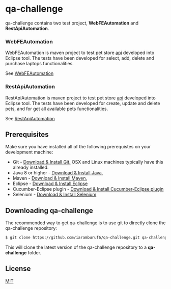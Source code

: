# qa-challenge

qa-challenge contains two test project, **WebFEAutomation** and **RestApiAutomation**.

### WebFEAutomation

WebFEAutomation is maven project to test pet store [api](https://www.demoblaze.com/index.html) developed into Eclipse tool. The tests have been developed for select, add, delete and purchase laptops functionalities.

See [WebFEAutomation](https://github.com/iaramburuf6/qa-challenge/blob/master/WebFEAutomation/README.md)

### RestApiAutomation

RestApiAutomation is maven project to test pet store [api](https://petstore.swagger.io) developed into Eclipse tool. The tests have been developed for create, update and delete pets, and for get all available pets functionalities.

See [RestApiAutomation](https://github.com/iaramburuf6/qa-challenge/blob/master/RestApiAutomation/README.md)

## Prerequisites

Make sure you have installed all of the following prerequistes on your development machine:

* Git - [Download & Install Git.](https://git-scm.com/downloads) OSX and Linux machines typically have this already installed.
* Java 8 or higher - [Download & Install Java.](https://www.java.com/es/download/)
* Maven - [Download & Install Maven.](https://maven.apache.org/download.cgi)
* Eclipse - [Download & Install Eclipse](https://www.eclipse.org/downloads/packages/release/kepler/sr1/eclipse-ide-java-developers)
* Cucumber-Eclipse plugin - [Download & Install Cucumber-Eclipse plugin](https://www.javatpoint.com/install-cucumber-eclipse-plugin)
* Selenium - [Download & Install Selenium](https://www.selenium.dev/downloads/)

## Downloading qa-challenge

The recommended way to get qa-challenge is to use git to directly clone the qa-challenge repository:

```bash
$ git clone https://github.com/iaramburuf6/qa-challenge.git qa-challenge
```

This will clone the latest version of the qa-challenge repository to a **qa-challenge** folder.

## License

[MIT](https://github.com/iaramburuf6/qa-challenge/blob/master/RestApiAutomation/License)
